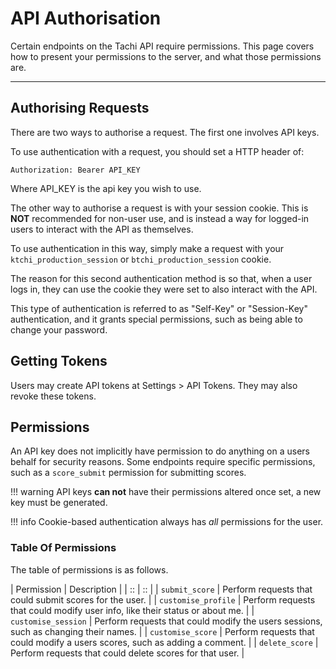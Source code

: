 # API Authorisation

Certain endpoints on the Tachi API require permissions.
This page covers how to present your permissions to the server, and what those permissions are.

*****

## Authorising Requests

There are two ways to authorise a request. The first one involves API keys.

To use authentication with a request, you should set a HTTP header of:

```
Authorization: Bearer API_KEY
```

Where API_KEY is the api key you wish to use.

The other way to authorise a request is with your session cookie. This is **NOT** recommended
for non-user use, and is instead a way for logged-in users to interact with the API as themselves.

To use authentication in this way, simply make a request with your `ktchi_production_session` or
`btchi_production_session` cookie.

The reason for this second authentication method is so that, when a user logs in, they can use
the cookie they were set to also interact with the API.

This type of authentication is referred to as "Self-Key" or "Session-Key" authentication, and it grants special
permissions, such as being able to change your password.

## Getting Tokens

Users may create API tokens at Settings > API Tokens. They may also revoke these tokens.

## Permissions

An API key does not implicitly have permission to do anything on a users behalf for security reasons.
Some endpoints require specific permissions, such as a `score_submit` permission for submitting scores.

!!! warning
	API keys **can not** have their permissions altered once set, a new key must be generated.

!!! info
	Cookie-based authentication always has *all* permissions for the user.

### Table Of Permissions

The table of permissions is as follows.

| Permission | Description |
| :: | :: |
| `submit_score` | Perform requests that could submit scores for the user. |
| `customise_profile` | Perform requests that could modify user info, like their status or about me. |
| `customise_session` | Perform requests that could modify the users sessions, such as changing their names. |
| `customise_score` | Perform requests that could modify a users scores, such as adding a comment. |
| `delete_score` | Perform requests that could delete scores for that user. |
